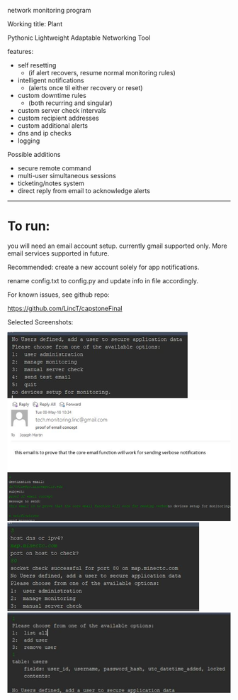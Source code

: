 network monitoring program

Working title: Plant

Pythonic
Lightweight
Adaptable
Networking
Tool

features:

* self resetting
  * (if alert recovers, resume normal monitoring rules)
* intelligent notifications
  * (alerts once til either recovery or reset)
* custom downtime rules
  * (both recurring and singular)
* custom server check intervals
* custom recipient addresses
* custom additional alerts
* dns and ip checks
* logging

Possible additions
* secure remote command
* multi-user simultaneous sessions
* ticketing/notes system
* direct reply from email to acknowledge alerts

---
# To run:
you will need an email account setup.
currently gmail supported only. More email services supported in future.

Recommended: create a new account solely for app notifications.

rename config.txt to config.py and update info in file accordingly.


For known issues, see github repo:

https://github.com/LincT/capstoneFinal


Selected Screenshots:


![alt text](https://github.com/LincT/capstoneFinal/blob/master/screenshots/Main%20menu.JPG "main menu")
![alt text](https://github.com/LincT/capstoneFinal/blob/master/screenshots/alert_email.JPG "alert_email")
![alt text](https://github.com/LincT/capstoneFinal/blob/master/screenshots/cli_test_email.JPG "cli email interface")
![alt text](https://github.com/LincT/capstoneFinal/blob/master/screenshots/manual%20check.JPG "manual check")
![alt text](https://github.com/LincT/capstoneFinal/blob/master/screenshots/user_management_list%20all.JPG "user_management_list all")
